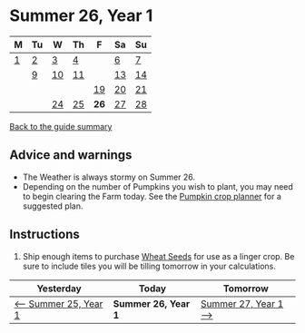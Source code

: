 # Summer 26, Year 1

| M                          | Tu                        | W                         | Th                        | F                         | Sa                        | Su                        |
| -------------------------- | ------------------------- | ------------------------- | ------------------------- |-------------------------- | ------------------------- | ------------------------- |
| [1](year-1-summer-1.md)    | [2](year-1-summer-2.md)   | [3](year-1-summer-3.md)   | [4](year-1-summer-4.md)   |                           | [6](year-1-summer-6.md)   | [7](year-1-summer-7.md)   |
|                            | [9](year-1-summer-9.md)   | [10](year-1-summer-10.md) | [11](year-1-summer-11.md) |                           | [13](year-1-summer-13.md) | [14](year-1-summer-14.md) |
|                            |                           |                           |                           | [19](year-1-summer-19.md) | [20](year-1-summer-20.md) | [21](year-1-summer-21.md) |
|                            |                           | [24](year-1-summer-24.md) | [25](year-1-summer-25.md) | **26**                    | [27](year-1-summer-27.md) | [28](year-1-summer-28.md) |

[Back to the guide summary](readme.md)

## Advice and warnings

- The Weather is always stormy on Summer 26.
- Depending on the number of Pumpkins you wish to plant, you may need to begin clearing the Farm today. See the [Pumpkin crop planner](https://stardew.info/planner/28-near-rats-danced-jovially) for a suggested plan.

## Instructions

1. Ship enough items to purchase [Wheat Seeds](https://stardewvalleywiki.com/Wheat_Seeds) for use as a linger crop. Be sure to include tiles you will be tilling tomorrow in your calculations.

| Yesterday                                   | Today                 | Tomorrow                                    |
| ------------------------------------------- | --------------------- | ------------------------------------------- |
| [⟵ Summer 25, Year 1](year-1-summer-25.md) | **Summer 26, Year 1** | [Summer 27, Year 1 ⟶](year-1-summer-27.md) |
